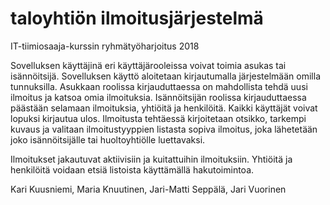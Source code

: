 # taloyhtiön ilmoitusjärjestelmä
IT-tiimiosaaja-kurssin ryhmätyöharjoitus 2018

Sovelluksen käyttäjinä eri käyttäjärooleissa voivat toimia asukas tai isännöitsijä.
Sovelluksen käyttö aloitetaan kirjautumalla järjestelmään omilla tunnuksilla.
Asukkaan roolissa kirjauduttaessa on mahdollista tehdä uusi ilmoitus ja katsoa 
omia ilmoituksia. Isännöitsijän roolissa kirjauduttaessa päästään selamaan ilmoituksia, yhtiöitä ja henkilöitä. 
Kaikki käyttäjät voivat lopuksi kirjautua ulos. Ilmoitusta tehtäessä kirjoitetaan otsikko,
tarkempi kuvaus ja valitaan ilmoitustyyppien listasta sopiva ilmoitus, joka lähetetään
joko isännöitsijälle tai huoltoyhtiölle luettavaksi. 


Ilmoitukset jakautuvat aktiivisiin ja kuitattuihin ilmoituksiin.
Yhtiöitä ja henkilöitä voidaan etsiä listoista käyttämällä hakutoimintoa.


Kari Kuusniemi, Maria Knuutinen, Jari-Matti Seppälä, Jari Vuorinen
